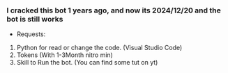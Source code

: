### **I cracked this bot 1 years ago, and now its 2024/12/20 and the bot is still works**

- Requests:
1. Python for read or change the code. (Visual Studio Code)
2. Tokens (With 1-3Month nitro min)
3. Skill to Run the bot. (You can find some tut on yt)
